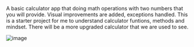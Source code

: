 A basic calculator app that doing math operations with two numbers that you will provide.
Visual improvements are added, exceptions handled.
This is a starter project for me to understand calculator funtions, methods and mindset.
There will be a more upgraded calculator that we are used to see.

![image](https://github.com/user-attachments/assets/4ba02cdb-93e8-4cd4-8a26-338589055ebd)
